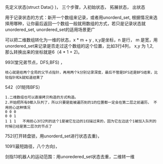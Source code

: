 先定义状态(struct Data{} )， 三个步骤，入初始状态， 拓展状态， 出状态



用于记录状态的方式：新开一个数组来记录，或者用unorderd_set, 根据情况来选择用哪种，让你最后返回一个数组一般就用数组的方式，若只是记录状态就unordered_set, unordered_set的适用场景更广

可以把二维数组转化为一维的状态，x * m + y ,  x,y是坐标，n 是行， m 是宽，用unordered_set来记录是否走过这个数组的这个位置，比如3行4列， x,y 为 1,2, 那么转换出来的坐标就是6（4 * 1 + 2)。

993(堂兄弟节点，DFS,BFS) ，

~~~
核心就是给两个全局的父节点指针，再用两个k分别记录深度，最后不管是DFS还是BFS结束，比较指针和k就知道结果了
~~~



542（01矩阵BFS）

~~~
1.二维数组也可以直接拷贝构造的方式构造。
2.开始把所有0都入队列了，所以只要是能被遍历到的1的位置都一定会在第二层之前遍历， 不用担心这种情况
0 0 0
0 0 1
1 1 1   不用担心3行2列的这个1是被它左边的1扫描过来的，因为它左边这个1被加入队列的时候已经是第二层次的节点了
~~~



 752(打开转盘锁，用unorderd_set进行状态去重)，

 1091(最短路径，八个方向)，

 剑指13机器人的运动范围：用unoredered_set状态去重，二维转一维

